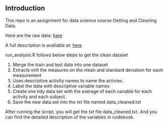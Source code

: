 ## Introduction

This repo is an assignment for data science course Getting and Cleaning Data.

Here are the raw data: 
<a href="https://d396qusza40orc.cloudfront.net/getdata%2Fprojectfiles%2FUCI%20HAR%20Dataset.zip">here</a>

A full description is avaliable at:
<a href="http://archive.ics.uci.edu/ml/datasets/Human+Activity+Recognition+Using+Smartphones">here</a>

run\_analysis.R follows below steps to get the clean dataset  

1. Merge the train and test data into one dataset
2. Extracts onlt the measures on the mean and standard deviation for each measurement
3. Uses descriptive activity names to name the activies.
4. Label the data with descriptive variable names
5. Create one tidy data set with the average of each variable for each activity and each subject.
6. Save the new data set into the txt file named data\_cleaned.txt

After running the script, you will get the txt file data\_cleaned.txt.
And you can find the detailed description of the variables in codebook.
